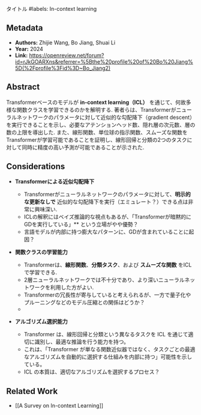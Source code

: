 タイトル
#labels: In-context learning

## Metadata
- **Authors:** Zhijie Wang, Bo Jiang, Shuai Li
- **Year:** 2024
- **Link:** https://openreview.net/forum?id=rJkGOARXns&referrer=%5Bthe%20profile%20of%20Bo%20Jiang%5D(%2Fprofile%3Fid%3D~Bo_Jiang2)

## Abstract 
Transformerベースのモデルが **in-context learning（ICL）** を通じて、何故多様な関数クラスを学習できるのかを解明する. 著者らは、Transformerがニューラルネットワークのパラメータに対して近似的な勾配降下（gradient descent）を実行できることを示し、必要なアテンションヘッド数、隠れ層の次元数、層の数の上限を導出した. また、線形関数、単位球の指示関数、スムーズな関数をTransformerが学習可能であることを証明し、線形回帰と分類の2つのタスクに対して同時に精度の高い予測が可能であることが示された. 

## Considerations
- **Transformerによる近似勾配降下**
	- Transformerがニューラルネットワークのパラメータに対して、**明示的な更新なしで** 近似的な勾配降下を実行（エミュレート？）できる点は非常に興味深い. 
	- ICLの解釈にはベイズ推論的な視点もあるが、「Transformerが暗黙的にGDを実行している」** という立場がやや優勢？ 
	- 言語モデルが内部に持つ膨大なパターンに、GDが含まれていることに起因？
	
- **関数クラスの学習能力**
    - Transformerは、**線形関数**、**分類タスク**、および **スムーズな関数** をICLで学習できる. 
    - 2層ニューラルネットワークでは不十分であり、より深いニューラルネットワークを利用した方がよい. 
    - Transformerの冗長性が寄与していると考えられるが、一方で量子化やプルーニングなどのモデル圧縮との関係はどうか？
    -
- **アルゴリズム選択能力**
	- Transformer は、線形回帰と分類という異なるタスクを ICL を通じて適切に識別し、最適な推論を行う能力を持つ。
	- これは、「Transformer が単なる関数近似器ではなく、タスクごとの最適なアルゴリズムを自動的に選択する仕組みを内部に持つ」可能性を示している。
	- ICL の本質は、適切なアルゴリズムを選択するプロセス？

## Related Work 
- [[A Survey on In-context Learning]]
